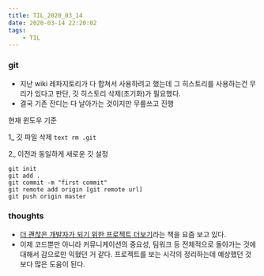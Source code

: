 ```yaml
---
title: TIL_2020_03_14
date: 2020-03-14 22:20:02
tags:
    - TIL
---
```



### git
- 지난 wiki 레파지토리가 다 합쳐서 사용하려고 했는데 그 히스토리를 사용하는건 무리가 있다고 판단, 깃 히스토리 삭제(초기화)가 필요했다.
- 결국 기존 잔디는 다 날아가는 것이지만 무릎쓰고 진행

현재 윈도우 기준


1_ 깃 파일 삭제
    ```text
      rm .git
    ```
   
   
2_ 이전과 동일하게 새로운 깃 설정
  ```text
  git init
  git add .
  git commit -m "first commit"
  git remote add origin [git remote url]
  git push origin master
  ```


### thoughts
- [더 괜찮은 개발자가 되기 위한 프로젝트 더보기](https://www.aladin.co.kr/shop/wproduct.aspx?ItemId=183883234)라는 책을 요즘 보고 있다.
- 이제 코드뿐만 아니라 커뮤니케이션의 중요성, 팀워크 등 전체적으로 돌아가는 것에 대해서 감으로만 익혔던 거 같다. 프로젝트를 보는 시각의 정리하는데 예상했던 것보다 많은 도움이 된다.
